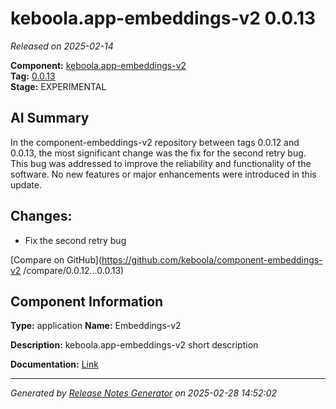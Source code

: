 #  keboola.app-embeddings-v2 0.0.13

_Released on 2025-02-14_

**Component:** [keboola.app-embeddings-v2](https://github.com/keboola/component-embeddings-v2)  
**Tag:** [0.0.13](https://github.com/keboola/component-embeddings-v2/releases/tag/0.0.13)  
**Stage:** EXPERIMENTAL


## AI Summary
In the component-embeddings-v2 repository between tags 0.0.12 and 0.0.13, the most significant change was the fix for the second retry bug. This bug was addressed to improve the reliability and functionality of the software. No new features or major enhancements were introduced in this update.



## Changes:


- Fix the second retry bug 




[Compare on GitHub](https://github.com/keboola/component-embeddings-v2
/compare/0.0.12...0.0.13)



## Component Information
**Type:** application
**Name:** Embeddings-v2

**Description:** keboola.app-embeddings-v2 short description


**Documentation:** [Link](https://github.com/keboola/component-embeddings-v2/blob/master/README.md)



---
_Generated by [Release Notes Generator](https://github.com/keboola/release-notes-generator)
on 2025-02-28 14:52:02_